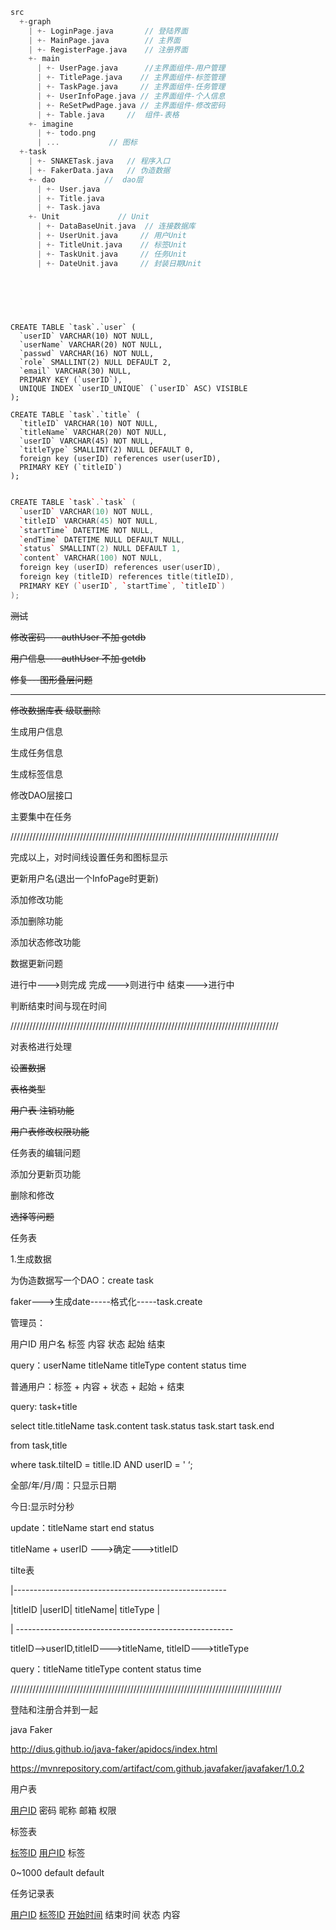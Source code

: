 ```C++
src
  +-graph
    | +- LoginPage.java	 	  // 登陆界面
    | +- MainPage.java  	  // 主界面
    | +- RegisterPage.java	  // 注册界面
    +- main
      | +- UserPage.java	  //主界面组件-用户管理
      | +- TitlePage.java	 // 主界面组件-标签管理
      | +- TaskPage.java 	 // 主界面组件-任务管理
      | +- UserInfoPage.java // 主界面组件-个人信息
      | +- ReSetPwdPage.java // 主界面组件-修改密码
      | +- Table.java     //  组件-表格
    +- imagine
      | +- todo.png
      | ...           // 图标
  +-task
    | +- SNAKETask.java   // 程序入口
    | +- FakerData.java   // 伪造数据
    +- dao           //  dao层
      | +- User.java    
      | +- Title.java    
      | +- Task.java 
    +- Unit				// Unit
      | +- DataBaseUnit.java  // 连接数据库
      | +- UserUnit.java     // 用户Unit
      | +- TitleUnit.java    // 标签Unit
      | +- TaskUnit.java     // 任务Unit
      | +- DateUnit.java     // 封装日期Unit
   
    
    
    
```



```mysql

CREATE TABLE `task`.`user` (
  `userID` VARCHAR(10) NOT NULL,
  `userName` VARCHAR(20) NOT NULL,
  `passwd` VARCHAR(16) NOT NULL,
  `role` SMALLINT(2) NULL DEFAULT 2,
  `email` VARCHAR(30) NULL,
  PRIMARY KEY (`userID`),
  UNIQUE INDEX `userID_UNIQUE` (`userID` ASC) VISIBLE
);

```



```mysql
CREATE TABLE `task`.`title` (
  `titleID` VARCHAR(10) NOT NULL,
  `titleName` VARCHAR(20) NOT NULL,
  `userID` VARCHAR(45) NOT NULL,
  `titleType` SMALLINT(2) NULL DEFAULT 0,
  foreign key (userID) references user(userID),
  PRIMARY KEY (`titleID`)
);
```

```C++

CREATE TABLE `task`.`task` (
  `userID` VARCHAR(10) NOT NULL,
  `titleID` VARCHAR(45) NOT NULL,
  `startTime` DATETIME NOT NULL,
  `endTime` DATETIME NULL DEFAULT NULL,
  `status` SMALLINT(2) NULL DEFAULT 1,
  `content` VARCHAR(100) NOT NULL,
  foreign key (userID) references user(userID),
  foreign key (titleID) references title(titleID),  
  PRIMARY KEY (`userID`, `startTime`, `titleID`)
);

```

~~测试~~

~~修改密码----authUser 不加 getdb~~

~~用户信息----authUser 不加 getdb~~

~~修复---图形叠层问题~~

---------------------------------------

~~修改数据库表 级联删除~~

生成用户信息

生成任务信息

生成标签信息

修改DAO层接口

主要集中在任务

/////////////////////////////////////////////////////////////////////////////////////

完成以上，对时间线设置任务和图标显示

更新用户名(退出一个InfoPage时更新)

添加修改功能

添加删除功能

添加状态修改功能

数据更新问题

进行中--->则完成  完成--->则进行中  结束--->进行中

判断结束时间与现在时间

/////////////////////////////////////////////////////////////////////////////////////

对表格进行处理

~~设置数据~~

~~表格类型~~

~~用户表 注销功能~~

~~用户表修改权限功能~~

任务表的编辑问题

添加分更新页功能

删除和修改

~~选择等问题~~

任务表

1.生成数据

为伪造数据写一个DAO：create task

faker--->生成date-----格式化-----task.create

管理员：

用户ID 用户名 标签 内容 状态 起始 结束

query：userName titleName titleType  content status  time



普通用户：标签 + 内容 + 状态 + 起始 + 结束

query:  task+title

select  title.titleName task.content task.status task.start task.end

from task,title

where task.tilteID = titlle.ID AND userID = ' ‘;

全部/年/月/周：只显示日期

今日:显示时分秒

update：titleName start end status 

titleName + userID --->确定--->titleID



tilte表

|-----------------------------------------------------

|titleID |userID| titleName| titleType |

| ------------------------------------------------------

titleID-->userID,titleID--->titleName, titleID--->titleType

query：titleName titleType  content status  time



//////////////////////////////////////////////////////////////////////////////////////

登陆和注册合并到一起

java Faker

http://dius.github.io/java-faker/apidocs/index.html

https://mvnrepository.com/artifact/com.github.javafaker/javafaker/1.0.2





用户表

<u>用户ID</u>  密码 昵称  邮箱  权限

标签表

<u>标签ID</u>     <u>用户ID</u>    标签

0~1000    default   default

任务记录表

<u>用户ID</u> <u>标签ID</u>  <u>开始时间</u> 结束时间 状态 内容





























